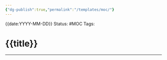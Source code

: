 ```yaml
---
{"dg-publish":true,"permalink":"/templates/moc/"}
---
```


{{date:YYYY-MM-DD}}
Status: #MOC
Tags: 

# {{title}}

___